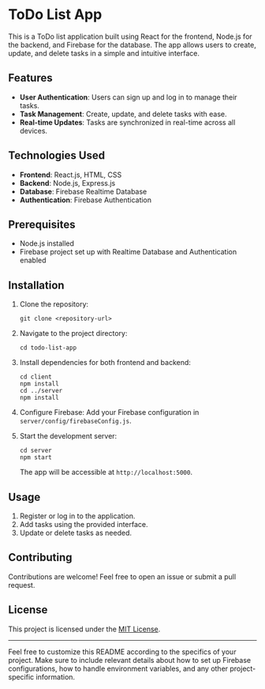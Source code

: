 # ToDo List App

This is a ToDo list application built using React for the frontend, Node.js for the backend, and Firebase for the database. The app allows users to create, update, and delete tasks in a simple and intuitive interface.

## Features

- **User Authentication**: Users can sign up and log in to manage their tasks.
- **Task Management**: Create, update, and delete tasks with ease.
- **Real-time Updates**: Tasks are synchronized in real-time across all devices.

## Technologies Used

- **Frontend**: React.js, HTML, CSS
- **Backend**: Node.js, Express.js
- **Database**: Firebase Realtime Database
- **Authentication**: Firebase Authentication

## Prerequisites

- Node.js installed
- Firebase project set up with Realtime Database and Authentication enabled

## Installation

1. Clone the repository:

   ```
   git clone <repository-url>
   ```

2. Navigate to the project directory:

   ```
   cd todo-list-app
   ```

3. Install dependencies for both frontend and backend:

   ```
   cd client
   npm install
   cd ../server
   npm install
   ```

4. Configure Firebase: Add your Firebase configuration in `server/config/firebaseConfig.js`.

5. Start the development server:

   ```
   cd server
   npm start
   ```

   The app will be accessible at `http://localhost:5000`.

## Usage

1. Register or log in to the application.
2. Add tasks using the provided interface.
3. Update or delete tasks as needed.

## Contributing

Contributions are welcome! Feel free to open an issue or submit a pull request.

## License

This project is licensed under the [MIT License](LICENSE).

---

Feel free to customize this README according to the specifics of your project. Make sure to include relevant details about how to set up Firebase configurations, how to handle environment variables, and any other project-specific information.
